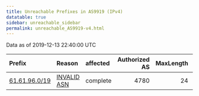 ```yaml
---
title: Unreachable Prefixes in AS9919 (IPv4)
datatable: true
sidebar: unreachable_sidebar
permalink: unreachable_AS9919-v4.html
---
```


Data as of 2019-12-13 22:40:00 UTC


<div class="datatable-begin"></div>

| Prefix                                               | Reason                                                                                              | affected   |   Authorized AS |   MaxLength | Anchor                                       |   unreachable /24s |
|:-----------------------------------------------------|:----------------------------------------------------------------------------------------------------|:-----------|----------------:|------------:|:---------------------------------------------|-------------------:|
| [61.61.96.0/19](https://stat.ripe.net/61.61.96.0/19) | [INVALID ASN](https://rpki-validator.ripe.net/announcement-preview?asn=AS9919&prefix=61.61.96.0/19) | complete   |            4780 |          24 | [APNIC](unreachable_APNIC_RPKI_Root-v4.html) |                 32 |

<div class="datatable-end"></div>